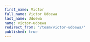```yaml
---
first_name: Victor
full_name: Victor Udoewa
last_name: Udoewa
name: victor-udoewa
redirect_from: "/team/victor-udoewa/"
published: true
---
```


